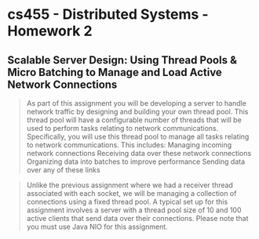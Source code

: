 # cs455 - Distributed Systems - Homework 2
## Scalable Server Design: Using Thread Pools & Micro Batching to Manage and Load Active Network Connections

> As part of this assignment you will be developing a server to handle network traffic by designing and building your own thread pool. This thread pool will have a configurable number of threads that will be used to perform tasks relating to network communications. Specifically, you will use this thread pool to manage all tasks relating to network communications. This includes:
>Managing incoming network connections
>Receiving data over these network connections
>Organizing data into batches to improve performance
>Sending data over any of these links

> Unlike the previous assignment where we had a receiver thread associated with each socket, we will be managing a collection of connections using a fixed thread pool. A typical set up for this assignment involves a server with a thread pool size of 10 and 100 active clients that send data over their connections. Please note that you must use Java NIO for this assignment.





